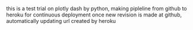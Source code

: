 this is a test trial on plotly dash by python, making pipleline from github to heroku for continuous deployment once new revision is made at github, automatically updating url created by heroku
